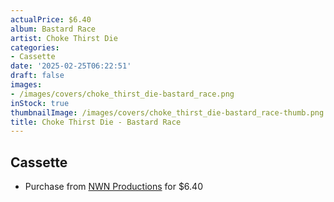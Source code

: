 ```yaml
---
actualPrice: $6.40
album: Bastard Race
artist: Choke Thirst Die
categories:
- Cassette
date: '2025-02-25T06:22:51'
draft: false
images:
- /images/covers/choke_thirst_die-bastard_race.png
inStock: true
thumbnailImage: /images/covers/choke_thirst_die-bastard_race-thumb.png
title: Choke Thirst Die - Bastard Race
---
```


## Cassette
* Purchase from [NWN Productions](http://shop.nwnprod.com/index.php?route=product/product&path=73&product_id=16233&sort=pd.name&order=ASC) for $6.40
